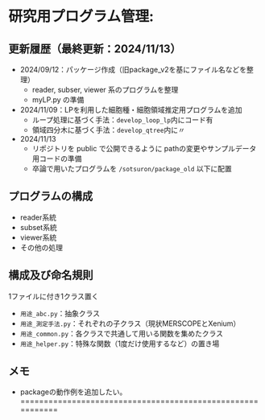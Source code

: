 # 研究用プログラム管理: 

## 更新履歴（最終更新：2024/11/13）
- 2024/09/12：パッケージ作成（旧package_v2を基にファイル名などを整理）
  - reader, subser, viewer 系のプログラムを整理
  - myLP.py の準備
- 2024/11/09：LPを利用した細胞種・細胞領域推定用プログラムを追加
  - ループ処理に基づく手法：`develop_loop_lp`内にコード有
  - 領域四分木に基づく手法：`develop_qtree`内に〃
- 2024/11/13
  - リポジトリを public で公開できるように pathの変更やサンプルデータ用コードの準備
  - 卒論で用いたプログラムを `/sotsuron/package_old` 以下に配置

## プログラムの構成
- reader系統
- subset系統
- viewer系統
- その他の処理

## 構成及び命名規則
1ファイルに付き1クラス置く
- `用途_abc.py`：抽象クラス
- `用途_測定手法.py`：それぞれの子クラス（現状MERSCOPEとXenium）
- `用途_common.py`：各クラスで共通して用いる関数を集めたクラス
- `用途_helper.py`：特殊な関数（1度だけ使用するなど）の置き場


## メモ
- packageの動作例を追加したい。
===========================================================






